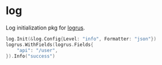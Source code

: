 # log

Log initialization pkg for [logrus](https://github.com/sirupsen/logrus).

```go
log.Init(&log.Config{Level: "info", Formatter: "json"})
logrus.WithFields(logrus.Fields{
    "api": "/user",
}).Info("success")
```
